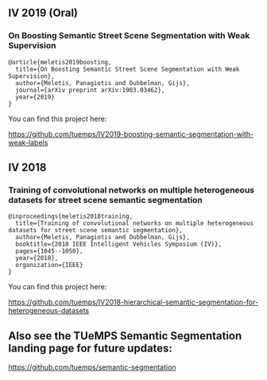 ## IV 2019 (Oral)

### On Boosting Semantic Street Scene Segmentation with Weak Supervision

```
@article{meletis2019boosting,
  title={On Boosting Semantic Street Scene Segmentation with Weak Supervision},
  author={Meletis, Panagiotis and Dubbelman, Gijs},
  journal={arXiv preprint arXiv:1903.03462},
  year={2019}
}
```
You can find this project here:

https://github.com/tuemps/IV2019-boosting-semantic-segmentation-with-weak-labels

## IV 2018

### Training of convolutional networks on multiple heterogeneous datasets for street scene semantic segmentation

```
@inproceedings{meletis2018training,
  title={Training of convolutional networks on multiple heterogeneous datasets for street scene semantic segmentation},
  author={Meletis, Panagiotis and Dubbelman, Gijs},
  booktitle={2018 IEEE Intelligent Vehicles Symposium (IV)},
  pages={1045--1050},
  year={2018},
  organization={IEEE}
}
```

You can find this project here:

https://github.com/tuemps/IV2018-hierarchical-semantic-segmentation-for-heterogeneous-datasets

## Also see the TUeMPS Semantic Segmentation landing page for future updates:

https://github.com/tuemps/semantic-segmentation
